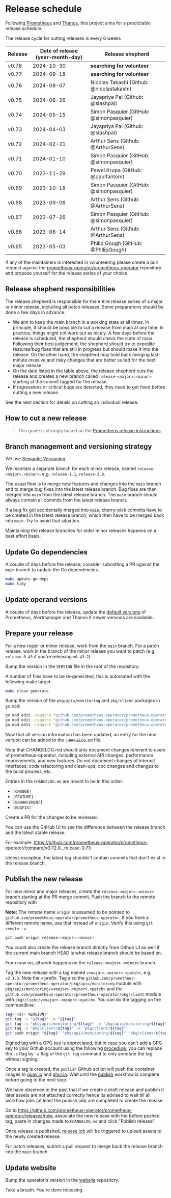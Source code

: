 # Release schedule

Following [Prometheus](https://github.com/prometheus/prometheus/blob/main/RELEASE.md) and [Thanos](https://github.com/thanos-io/thanos/blob/main/docs/release-process.md), this project aims for a predictable release schedule.

The release cycle for cutting releases is every 6 weeks

| Release | Date of release (year-month-day) | Release shepherd                          |
|---------|----------------------------------|-------------------------------------------|
| v0.78   | 2024-10-30                       | **searching for volunteer**               |
| v0.77   | 2024-09-18                       | **searching for volunteer**               |
| v0.76   | 2024-08-07                       | Nicolas Takashi (Github: @nicolastakashi) |
| v0.75   | 2024-06-26                       | Jayapriya Pai (Github: @slashpai)         |
| v0.74   | 2024-05-15                       | Simon Pasquier (GitHub: @simonpasquier)   |
| v0.73   | 2024-04-03                       | Jayapriya Pai (Github: @slashpai)         |
| v0.72   | 2024-02-21                       | Arthur Sens (Github: @ArthurSens)         |
| v0.71   | 2024-01-10                       | Simon Pasquier (GitHub: @simonpasquier)   |
| v0.70   | 2023-11-29                       | Pawel Krupa (GitHub: @paulfantom)         |
| v0.69   | 2023-10-18                       | Simon Pasquier (GitHub: @simonpasquier)   |
| v0.68   | 2023-09-06                       | Arthur Sens (Github: @ArthurSens)         |
| v0.67   | 2023-07-26                       | Simon Pasquier (GitHub: @simonpasquier)   |
| v0.66   | 2023-06-14                       | Arthur Sens (Github: @ArthurSens)         |
| v0.65   | 2023-05-03                       | Philip Gough (GitHub: @PhilipGough)       |

If any of the maintainers is interested in volunteering please create a pull request against the [prometheus-operator/prometheus-operator](https://github.com/prometheus-operator/prometheus-operator) repository and propose yourself for the release series of your choice.

## Release shepherd responsibilities

The release shepherd is responsible for the entire release series of a major or minor release, including all patch releases. Some preparations should be done a few days in advance.

* We aim to keep the main branch in a working state at all times. In principle, it should be possible to cut a release from main at any time. In practice, things might not work out as nicely. A few days before the release is scheduled, the shepherd should check the state of main. Following their best judgement, the shepherd should try to expedite features/bug fixes that are still in progress but should make it into the release. On the other hand, the shepherd may hold back merging last-minute invasive and risky changes that are better suited for the next major release.
* On the date listed in the table above, the release shepherd cuts the release and creates a new branch called `release-<major>.<minor>` starting at the commit tagged for the release.
* If regressions or critical bugs are detected, they need to get fixed before cutting a new release.

See the next section for details on cutting an individual release.

## How to cut a new release

> This guide is strongly based on the [Prometheus release instructions](https://github.com/prometheus/prometheus/blob/main/RELEASE.md).

## Branch management and versioning strategy

We use [Semantic Versioning](http://semver.org/).

We maintain a separate branch for each minor release, named `release-<major>.<minor>`, e.g. `release-1.1`, `release-2.0`.

The usual flow is to merge new features and changes into the `main` branch and to merge bug fixes into the latest release branch. Bug fixes are then merged into `main` from the latest release branch. The `main` branch should always contain all commits from the latest release branch.

If a bug fix got accidentally merged into `main`, cherry-pick commits have to be created in the latest release branch, which then have to be merged back into `main`. Try to avoid that situation.

Maintaining the release branches for older minor releases happens on a best effort basis.

## Update Go dependencies

A couple of days before the release, consider submitting a PR against the `main` branch to update the Go dependencies.

```bash
make update-go-deps
make tidy
```

## Update operand versions

A couple of days before the release, update the [default versions](https://github.com/prometheus-operator/prometheus-operator/blob/f6ce472ecd6064fb6769e306b55b149dfb6af903/pkg/operator/defaults.go#L20-L31) of Prometheus, Alertmanager and Thanos if newer versions are available.

## Prepare your release

For a new major or minor release, work from the `main` branch. For a patch release, work in the branch of the minor release you want to patch (e.g. `release-0.43` if you're releasing `v0.43.2`).

Bump the version in the `VERSION` file in the root of the repository.

A number of files have to be re-generated, this is automated with the following make target:

```bash
make clean generate
```

Bump the version of the `pkg/apis/monitoring` and `pkg/client` packages in `go.mod`:

```bash
go mod edit -require "github.com/prometheus-operator/prometheus-operator/pkg/apis/monitoring@v$(< VERSION)" pkg/client/go.mod
go mod edit -require "github.com/prometheus-operator/prometheus-operator/pkg/apis/monitoring@v$(< VERSION)"
go mod edit -require "github.com/prometheus-operator/prometheus-operator/pkg/client@v$(< VERSION)"
```

Now that all version information has been updated, an entry for the new version can be added to the `CHANGELOG.md` file.

Note that CHANGELOG.md should only document changes relevant to users of prometheus-operator, including external API changes, performance improvements, and new features. Do not document changes of internal interfaces, code refactoring and clean-ups, doc changes and changes to the build process, etc.

Entries in the `CHANGELOG.md` are meant to be in this order:

* `[CHANGE]`
* `[FEATURE]`
* `[ENHANCEMENT]`
* `[BUGFIX]`

Create a PR for the changes to be reviewed.

You can use the GitHub UI to see the difference between the release branch and the latest stable release.

For example: https://github.com/prometheus-operator/prometheus-operator/compare/v0.72.0...release-0.73

Unless exception, the latest tag shouldn't contain commits that don't exist in the release branch.

## Publish the new release

For new minor and major releases, create the `release-<major>.<minor>` branch starting at the PR merge commit.
Push the branch to the remote repository with

**Note:** The remote name `origin` is assumed to be pointed to `github.com/prometheus-operator/prometheus-operator`. If you have a different remote name, use that instead of `origin`. Verify this using `git remote -v`.

```bash
git push origin release-<major>.<minor>
```

You could also create the release branch directly from Github UI as well if the current main branch HEAD is what release branch should be based on.

From now on, all work happens on the `release-<major>.<minor>` branch.

Tag the new release with a tag named `v<major>.<minor>.<patch>`, e.g. `v2.1.3`. Note the `v` prefix. Tag also the `github.com/prometheus-operator/prometheus-operator/pkg/apis/monitoring` module with `pkg/apis/monitoring/v<major>.<minor>.<patch>` and the `github.com/prometheus-operator/prometheus-operator/pkg/client` module with `pkg/client/v<major>.<minor>.<patch>`. You can do the tagging on the commandline:

```bash
tag="v$(< VERSION)"
git tag -s "${tag}" -m "${tag}"
git tag -s "pkg/apis/monitoring/${tag}" -m "pkg/apis/monitoring/${tag}"
git tag -s "pkg/client/${tag}" -m "pkg/client/${tag}"
git push origin "${tag}" "pkg/apis/monitoring/${tag}" "pkg/client/${tag}"
```

Signed tag with a GPG key is appreciated, but in case you can't add a GPG key to your Github account using the following [procedure](https://docs.github.com/articles/generating-a-gpg-key), you can replace the `-s` flag by `-a` flag of the `git tag` command to only annotate the tag without signing.

Once a tag is created, the `publish` Github action will push the container images to [quay.io](https://quay.io/organization/prometheus-operator) and [ghcr.io](https://github.com/prometheus-operator/prometheus-operator/pkgs/container/prometheus-operator). Wait until the [publish](https://github.com/prometheus-operator/prometheus-operator/actions/workflows/publish.yaml) workflow is complete before going to the next step.

We have observed in the past that if we create a draft release and publish it later assets are not attached correctly hence its advised to wait till all workflow jobs (at least the publish job) are completed to create the release.

Go to https://github.com/prometheus-operator/prometheus-operator/releases/new, associate the new release with the before pushed tag, paste in changes made to `CHANGELOG.md` and click "Publish release".

Once release is published, [release job](https://github.com/prometheus-operator/prometheus-operator/actions/workflows/release.yaml) will be triggered to upload assets to the newly created release.

For patch releases, submit a pull request to merge back the release branch into the `main` branch.

## Update website

Bump the operator's version in the [website](https://github.com/prometheus-operator/website/blob/main/data/prometheusOperator.json) repository.

Take a breath. You're done releasing.
